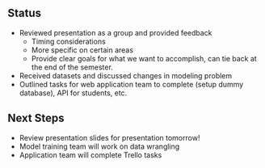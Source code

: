 ## Status
- Reviewed presentation as a group and provided feedback
  - Timing considerations
  - More specific on certain areas
  - Provide clear goals for what we want to accomplish, can tie back at the end of the semester.
- Received datasets and discussed changes in modeling problem
- Outlined tasks for web application team to complete (setup dummy database), API for students, etc.

## Next Steps
- Review presentation slides for presentation tomorrow!
- Model training team will work on data wrangling
- Application team will complete Trello tasks
